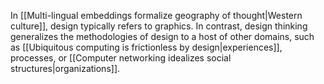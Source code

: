 In [[Multi-lingual embeddings formalize geography of thought|Western culture]], design typically refers to graphics. In contrast, design thinking generalizes the methodologies of design to a host of other domains, such as [[Ubiquitous computing is frictionless by design|experiences]], processes, or [[Computer networking idealizes social structures|organizations]].